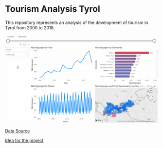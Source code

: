 # Tourism Analysis Tyrol

This repository represents an analysis of the development of tourism in Tyrol from 2000 to 2018.

![](img/dashboard.gif)

[Data Source](https://www.tirol.gv.at/statistik-budget/statistik/tourismus/)

[Idea for the project](https://towardsdatascience.com/tourism-trends-in-europe-which-european-countries-are-overrun-with-tourists-f60c860bd23a)

